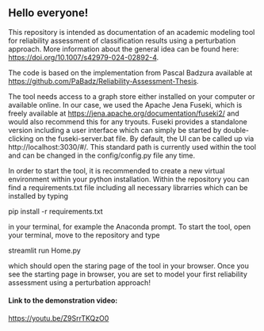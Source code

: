 ## Hello everyone! 

This repository is intended as documentation of an academic modeling tool for reliability assessment of classification results using a perturbation approach. More information about the general idea can be found here: https://doi.org/10.1007/s42979-024-02892-4.

The code is based on the implementation from Pascal Badzura available at https://github.com/PaBadz/Reliability-Assessment-Thesis.

The tool needs access to a graph store either installed on your computer or available online. 
In our case, we used the Apache Jena Fuseki, which is freely available at https://jena.apache.org/documentation/fuseki2/ and would also recommend this for any tryouts.
Fuseki provides a standalone version including a user interface which can simply be started by double-clicking  on the fuseki-server.bat file.
By default, the UI can be called up via http://localhost:3030/#/. 
This standard path is currently used within the tool and can be changed in the config/config.py file any time. 

In order to start the tool, it is recommended to create a new virtual environment within your python installation.
Within the repository you can find a requirements.txt file including all necessary librarries which can be installed by typing 

pip install -r requirements.txt 

in your terminal, for example the Anaconda prompt.
To start the tool, open your terminal, move to the repository and type 

streamlit run Home.py

which should open the staring page of the tool in your browser. 
Once you see the starting page in browser, you are set to model your first reliability assessment using a perturbation approach! 

#### Link to the demonstration video: 
https://youtu.be/Z9SrrTKQzO0




